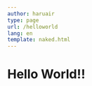 ```yaml
---
author: haruair
type: page
url: /helloworld
lang: en
template: naked.html
---
```


<!doctype html><html lang="en"><head><title>Hello World!!</title><body>

# Hello World!!

</body></html>


